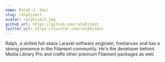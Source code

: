 ```yaml
---
name: Ralph J. Smit
slug: ralphjsmit
avatar: ralphjsmit.jpg
github_url: https://github.com/ralphjsmit
twitter_url: https://twitter.com/ralphjsmit
---
```


Ralph, a skilled full-stack Laravel software engineer, freelances and has a strong presence in the Filament community. He's the developer behind Media Library Pro and crafts other premium Filament packages as well.